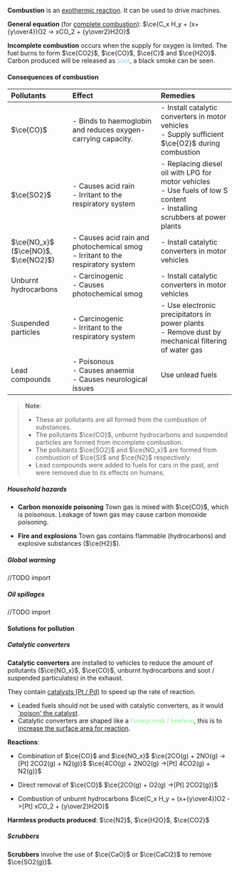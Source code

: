 **Combustion** is an <u>exothermic reaction</u>. It can be used to drive machines.

**General equation** (for <u>complete combustion</u>):
$\ce{C_x H_y + (x+{y\over4})O2 -> xCO_2 + {y\over2}H2O}$

**Incomplete combustion** occurs when the supply for oxygen is limited. The fuel burns to form $\ce{CO2}$, $\ce{CO}$, $\ce{C}$ and $\ce{H2O}$. Carbon produced will be released as <span style="color: skyblue">soot</span>, a black smoke can be seen.

#### Consequences of combustion
| Pollutants | Effect | Remedies |
| :-- | :-- | :-- |
| $\ce{CO}$  | - Binds to haemoglobin and reduces oxygen-carrying capacity. | - Install catalytic converters in motor vehicles<br>- Supply sufficient $\ce{O2}$ during combustion |
| $\ce{SO2}$ | - Causes acid rain<br>- Irritant to the respiratory system | - Replacing diesel oil with LPG for motor vehicles<br>- Use fuels of low S content<br>- Installing scrubbers at power plants |
| $\ce{NO_x}$<br>($\ce{NO}$, $\ce{NO2}$) | - Causes acid rain and photochemical smog<br>- Irritant to the respiratory system | - Install catalytic converters in motor vehicles |
| Unburnt hydrocarbons | - Carcinogenic<br>- Causes photochemical smog | - Install catalytic converters in motor vehicles |
| Suspended particles | - Carcinogenic<br>- Irritant to the respiratory system | - Use electronic precipitators in power plants<br>- Remove dust by mechanical filtering of water gas |
| Lead compounds | - Poisonous<br>- Causes anaemia<br>- Causes neurological issues | Use unlead fuels |

> **Note**:
> - These air pollutants are all formed from the combustion of substances.
> - The pollutants $\ce{CO}$, unburnt hydrocarbons and suspended particles are formed from incomplete combustion.
> - The pollutants $\ce{SO2}$ and $\ce{NO_x}$ are formed from combustion of $\ce{S}$ and $\ce{N2}$ respectively.
> - Lead compounds were added to fuels for cars in the past, and were removed due to its effects on humans.

##### Household hazards
- **Carbon monoxide poisoning**
  Town gas is mixed with $\ce{CO}$, which is poisonous. Leakage of town gas may cause carbon monoxide poisoning.

- **Fire and explosions**
  Town gas contains flammable (hydrocarbons) and explosive substances ($\ce{H2}$).

##### Global warming
//TODO import

##### Oil spillages
//TODO import

#### Solutions for pollution
##### Catalytic converters
**Catalytic converters** are installed to vehicles to reduce the amount of pollutants ($\ce{NO_x}$, $\ce{CO}$, unburnt hydrocarbons and soot / suspended particulates) in the exhaust.

They contain <u>catalysts (Pt / Pd)</u> to speed up the rate of reaction.
- Leaded fuels should not be used with catalytic converters, as it would <u>'poison' the catalyst</u>.
- Catalytic converters are shaped like a <span style="color: lightgreen">honeycomb / beehive</span>, this is to <u>increase the surface area for reaction</u>.

**Reactions**:
- Combination of $\ce{CO}$ and $\ce{NO_x}$
  $\ce{2CO(g) + 2NO(g) ->[Pt] 2CO2(g) + N2(g)}$
  $\ce{4CO(g) + 2NO2(g) ->[Pt] 4CO2(g) + N2(g)}$

- Direct removal of $\ce{CO}$
  $\ce{2CO(g) + O2(g) ->[Pt] 2CO2(g)}$

- Combustion of unburnt hydrocarbons
  $\ce{C_x H_y + (x+{y\over4})O2 ->[Pt] xCO_2 + {y\over2}H2O}$

**Harmless products produced**: $\ce{N2}$, $\ce{H2O}$, $\ce{CO2}$

##### Scrubbers
**Scrubbers** involve the use of $\ce{CaO}$ or $\ce{CaCl2}$ to remove $\ce{SO2(g)}$.

